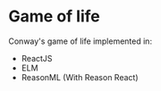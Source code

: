 # Game of life

Conway's game of life implemented in:
- ReactJS
- ELM
- ReasonML (With Reason React)
